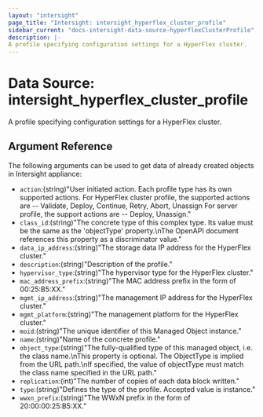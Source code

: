 ```yaml
---
layout: "intersight"
page_title: "Intersight: intersight_hyperflex_cluster_profile"
sidebar_current: "docs-intersight-data-source-hyperflexClusterProfile"
description: |-
A profile specifying configuration settings for a HyperFlex cluster.
---
```


# Data Source: intersight_hyperflex_cluster_profile
A profile specifying configuration settings for a HyperFlex cluster.
## Argument Reference
The following arguments can be used to get data of already created objects in Intersight appliance:
* `action`:(string)"User initiated action. Each profile type has its own supported actions. For HyperFlex cluster profile, the supported actions are -- Validate, Deploy, Continue, Retry, Abort, Unassign For server profile, the support actions are -- Deploy, Unassign."
* `class_id`:(string)"The concrete type of this complex type. Its value must be the same as the 'objectType' property.\nThe OpenAPI document references this property as a discriminator value."
* `data_ip_address`:(string)"The storage data IP address for the HyperFlex cluster."
* `description`:(string)"Description of the profile."
* `hypervisor_type`:(string)"The hypervisor type for the HyperFlex cluster."
* `mac_address_prefix`:(string)"The MAC address prefix in the form of 00:25:B5:XX."
* `mgmt_ip_address`:(string)"The management IP address for the HyperFlex cluster."
* `mgmt_platform`:(string)"The management platform for the HyperFlex cluster."
* `moid`:(string)"The unique identifier of this Managed Object instance."
* `name`:(string)"Name of the concrete profile."
* `object_type`:(string)"The fully-qualified type of this managed object, i.e. the class name.\nThis property is optional. The ObjectType is implied from the URL path.\nIf specified, the value of objectType must match the class name specified in the URL path."
* `replication`:(int)"The number of copies of each data block written."
* `type`:(string)"Defines the type of the profile. Accepted value is instance."
* `wwxn_prefix`:(string)"The WWxN prefix in the form of 20:00:00:25:B5:XX."
